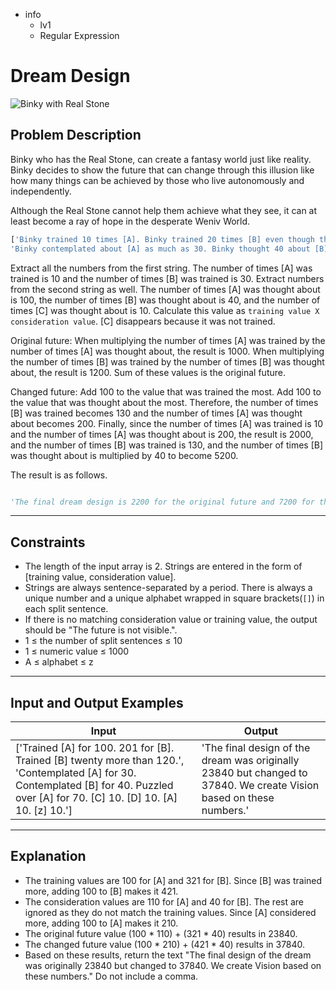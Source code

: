 - info
    - lv1
    - Regular Expression

# Dream Design
![Binky with Real Stone](./4_1.webp)

## Problem Description
Binky who has the Real Stone, can create a fantasy world just like reality. Binky decides to show the future that can change through this illusion like how many things can be achieved by those who live autonomously and independently.

Although the Real Stone cannot help them achieve what they see, it can at least become a ray of hope in the desperate Weniv World.

```py
['Binky trained 10 times [A]. Binky trained 20 times [B] even though the weather was bad. Binky trained 10 times [B] while it was raining.',
'Binky contemplated about [A] as much as 30. Binky thought 40 about [B]. Binky spent a surprisingly long time, 70, thinking about [A]. Binky also thought 10 about [C].']
```

Extract all the numbers from the first string. The number of times [A] was trained is 10 and the number of times [B] was trained is 30. Extract numbers from the second string as well. The number of times [A] was thought about is 100, the number of times [B] was thought about is 40, and the number of times [C] was thought about is 10. Calculate this value as `training value X consideration value`. [C] disappears because it was not trained.

Original future: When multiplying the number of times [A] was trained by the number of times [A] was thought about, the result is 1000. When multiplying the number of times [B] was trained by the number of times [B] was thought about, the result is 1200. Sum of these values is the original future.

Changed future: Add 100 to the value that was trained the most. Add 100 to the value that was thought about the most. Therefore, the number of times [B] was trained becomes 130 and the number of times [A] was thought about becomes 200. Finally, since the number of times [A] was trained is 10 and the number of times [A] was thought about is 200, the result is 2000, and the number of times [B] was trained is 130, and the number of times [B] was thought about is multiplied by 40 to become 5200.

The result is as follows.

```py

'The final dream design is 2200 for the original future and 7200 for the changed future. We will create Vision according to this value.'

```

---

## Constraints

- The length of the input array is 2. Strings are entered in the form of [training value, consideration value].
- Strings are always sentence-separated by a period. There is always a unique number and a unique alphabet wrapped in square brackets(`[]`) in each split sentence.
- If there is no matching consideration value or training value, the output should be "The future is not visible.".
- 1 ≤ the number of split sentences ≤ 10
- 1 ≤ numeric value ≤ 1000
- A ≤ alphabet ≤ z

---

## Input and Output Examples

| Input                                  | Output  |
| ---------------------------------------- | ------- |
| ['Trained [A] for 100. 201 for [B]. Trained [B] twenty more than 120.', 'Contemplated [A] for 30. Contemplated [B] for 40. Puzzled over [A] for 70. [C] 10. [D] 10. [A] 10. [z] 10.'] | 'The final design of the dream was originally 23840 but changed to 37840. We create Vision based on these numbers.' |

---

## Explanation

- The training values are 100 for [A] and 321 for [B]. Since [B] was trained more, adding 100 to [B] makes it 421.
- The consideration values are 110 for [A] and 40 for [B]. The rest are ignored as they do not match the training values. Since [A] considered more, adding 100 to [A] makes it 210.
- The original future value (100 * 110) + (321 * 40) results in 23840.
- The changed future value (100 * 210) + (421 * 40) results in 37840.
- Based on these results, return the text "The final design of the dream was originally 23840 but changed to 37840. We create Vision based on these numbers." Do not include a comma.